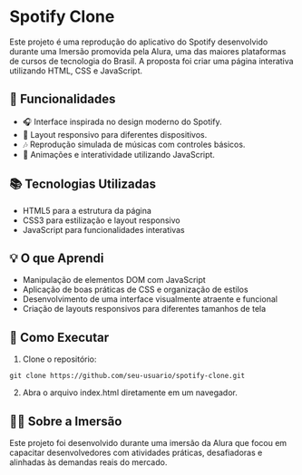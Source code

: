 # Spotify Clone
Este projeto é uma reprodução do aplicativo do Spotify desenvolvido durante uma Imersão promovida pela Alura, uma das maiores plataformas de cursos de tecnologia do Brasil. A proposta foi criar uma página interativa utilizando HTML, CSS e JavaScript.

## 🚀 Funcionalidades
- 🎧 Interface inspirada no design moderno do Spotify.
- 📱 Layout responsivo para diferentes dispositivos.
- 🎶 Reprodução simulada de músicas com controles básicos.
- 🎨 Animações e interatividade utilizando JavaScript.

## 📚 Tecnologias Utilizadas
- HTML5 para a estrutura da página
- CSS3 para estilização e layout responsivo
- JavaScript para funcionalidades interativas

## 💡 O que Aprendi
- Manipulação de elementos DOM com JavaScript
- Aplicação de boas práticas de CSS e organização de estilos
- Desenvolvimento de uma interface visualmente atraente e funcional
- Criação de layouts responsivos para diferentes tamanhos de tela

## 🔗 Como Executar
1. Clone o repositório:
 
```git clone https://github.com/seu-usuario/spotify-clone.git```

2. Abra o arquivo index.html diretamente em um navegador.

## 👨‍💻 Sobre a Imersão
Este projeto foi desenvolvido durante uma imersão da Alura que focou em capacitar desenvolvedores com atividades práticas, desafiadoras e alinhadas às demandas reais do mercado.
